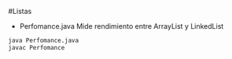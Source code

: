 #Listas 

* Perfomance.java 
Mide rendimiento entre ArrayList y LinkedList
```bash
java Perfomance.java 
javac Perfomance
```